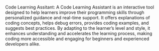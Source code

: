 Code Learning Assitant:
A Code Learning Assistant is an interactive tool designed to help learners improve their programming skills through personalized guidance and real-time support. It offers explanations of coding concepts, helps debug errors, provides coding examples, and suggests best practices. By adapting to the learner’s level and style, it enhances understanding and accelerates the learning process, making coding more accessible and engaging for beginners and experienced developers alike.
